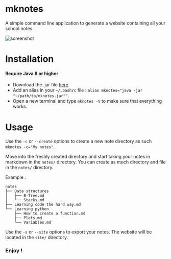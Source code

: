 # mknotes

A simple command line application to generate a website containing all your school notes.

![screenshot](https://user-images.githubusercontent.com/20248805/51412184-07ee0200-1b6b-11e9-9606-211962d53a7d.png)

# Installation

#### Require Java 8 or higher

- Download the .jar file [here](https://github.com/gregoryalary/mknotes/raw/master/artifacts/mknotes.jar).
- Add an alias in your `~/.bashrc` file : `alias mknotes="java -jar "~/path/to/mknotes.jar""`.
- Open a new terminal and type `mknotes -V` to make sure that everything works.

# Usage

Use the `-c` or `--create` options to create a new note directory as such `mknotes -c="My notes"`.

Move into the freshly created directory and start taking your notes in markdown in the `notes/` directory.
You can create as much directory and file in the `notes/` directory.

Example :
```
notes
├── Data structures
│   ├── B-Tree.md
│   └── Stacks.md
├── Learning code the hard way.md
└── Learning python
    ├── How to create a function.md
    ├── Plots.md
    └── Variables.md
```

Use the `-s` or `--site` options to export your notes. The website will be located in the `site/` directory.

### Enjoy !
